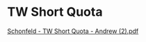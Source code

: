 # TW Short Quota

[Schonfeld - TW Short Quota - Andrew (2).pdf](https://github.com/andrewchan868/TW_Short_Sales/files/10880295/Schonfeld.-.TW.Short.Quota.-.Andrew.2.pdf)
